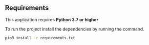 ## Requirements

This application requires **Python 3.7 or higher**

To run the project install the dependencies by running the command.

```bash
pip3 install -r requirements.txt
```
